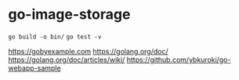 # go-image-storage

`go build -o bin/`
`go test -v`

https://gobyexample.com
https://golang.org/doc/
https://golang.org/doc/articles/wiki/
https://github.com/ybkuroki/go-webapp-sample
